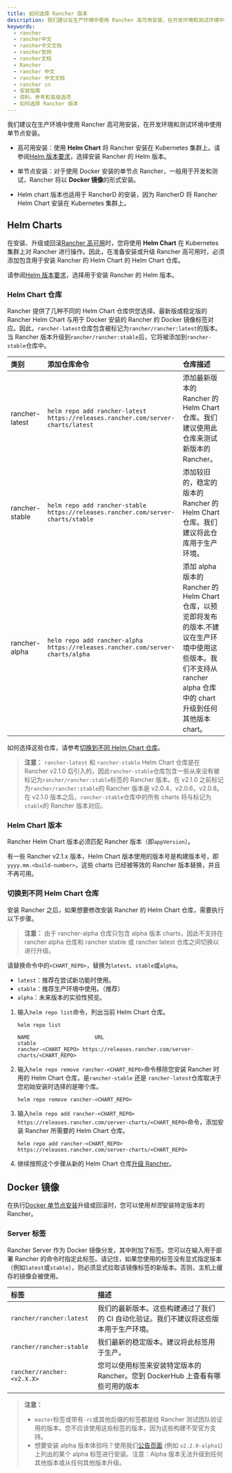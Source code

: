 ```yaml
---
title: 如何选择 Rancher 版本
description: 我们建议在生产环境中使用 Rancher 高可用安装，在开发环境和测试环境中使用单节点安装。高可用安装：使用Helm Chart 将 Rancher 安装在 Kubernetes 集群上。请参阅Helm 版本要求，选择安装 Rancher 的 Helm 版本。单节点安装：对于使用 Docker 安装的单节点 Rancher，一般用于开发和测试，Rancher 将以Docker 镜像的形式安装。
keywords:
  - rancher
  - rancher中文
  - rancher中文文档
  - rancher官网
  - rancher文档
  - Rancher
  - rancher 中文
  - rancher 中文文档
  - rancher cn
  - 安装指南
  - 资料、参考和高级选项
  - 如何选择 Rancher 版本
---
```


我们建议在生产环境中使用 Rancher 高可用安装，在开发环境和测试环境中使用单节点安装。

- 高可用安装：使用 **Helm Chart** 将 Rancher 安装在 Kubernetes 集群上。请参阅[Helm 版本要求](/docs/rancher2/installation_new/resources/helm-version/_index)，选择安装 Rancher 的 Helm 版本。

- 单节点安装：对于使用 Docker 安装的单节点 Rancher，一般用于开发和测试，Rancher 将以 **Docker 镜像**的形式安装。

- Helm chart 版本也适用于 RancherD 的安装，因为 RancherD 将 Rancher Helm Chart 安装在 Kubernetes 集群上。

## Helm Charts

在安装、升级或回滚[Rancher 高可用](/docs/rancher2/installation_new/install-rancher-on-k8s/_index)时，您将使用 **Helm Chart** 在 Kubernetes 集群上对 Rancher 进行操作。因此，在准备安装或升级 Rancher 高可用时，必须添加包含用于安装 Rancher 的 Helm Chart 的 Helm Chart 仓库。

请参阅[Helm 版本要求](/docs/rancher2/installation_new/resources/helm-version/_index)，选择用于安装 Rancher 的 Helm 版本。

### Helm Chart 仓库

Rancher 提供了几种不同的 Helm Chart 仓库供您选择。最新版或稳定版的 Rancher Helm Chart 与用于 Docker 安装的 Rancher 的 Docker 镜像标签对应。因此，`rancher-latest`仓库包含被标记为`rancher/rancher:latest`的版本。当 Rancher 版本升级到`rancher/rancher:stable`后，它将被添加到`rancher-stable`仓库中。

| 类别           | 添加仓库命令                                                                     | 仓库描述                                                                                                                                                                |
| :------------- | :------------------------------------------------------------------------------- | :---------------------------------------------------------------------------------------------------------------------------------------------------------------------- |
| rancher-latest | `helm repo add rancher-latest https://releases.rancher.com/server-charts/latest` | 添加最新版本的 Rancher 的 Helm Chart 仓库。我们建议使用此仓库来测试新版本的 Rancher。                                                                                   |
| rancher-stable | `helm repo add rancher-stable https://releases.rancher.com/server-charts/stable` | 添加较旧的，稳定的版本的 Rancher 的 Helm Chart 仓库。我们建议将此仓库用于生产环境。                                                                                     |
| rancher-alpha  | `helm repo add rancher-alpha https://releases.rancher.com/server-charts/alpha`   | 添加 alpha 版本的 Rancher 的 Helm Chart 仓库，以预览即将发布的版本.不建议在生产环境中使用这些版本。我们不支持从 rancher alpha 仓库中的 chart 升级到任何其他版本 chart。 |

如何选择这些仓库，请参考[切换到不同 Helm Chart 仓库](#切换到不同-helm-chart-仓库)。

> **注意：** `rancher-latest` 和 `rancher-stable` Helm Chart 仓库是在 Rancher v2.1.0 后引入的，因此`rancher-stable`仓库包含一些从来没有被标记为`rancher/rancher:stable`标签的 Rancher 版本。在 v2.1.0 之前标记为`rancher/rancher:stable`的 Rancher 版本是 v2.0.4，v2.0.6，v2.0.8。在 v2.1.0 版本之后，`rancher-stable`仓库中的所有 charts 将与标记为`stable`的 Rancher 版本对应。

### Helm Chart 版本

Rancher Helm Chart 版本必须匹配 Rancher 版本（即`appVersion`）。

有一些 Rancher v2.1.x 版本，Helm Chart 版本使用的版本号是构建版本号，即`yyyy.mm.<build-number>`，这些 charts 已经被等效的 Rancher 版本替换，并且不再可用。

### 切换到不同 Helm Chart 仓库

安装 Rancher 之后，如果想要修改安装 Rancher 的 Helm Chart 仓库，需要执行以下步骤。

> **注意：** 由于 rancher-alpha 仓库只包含 alpha 版本 charts，因此不支持在 rancher alpha 仓库和 rancher stable 或 rancher latest 仓库之间切换以进行升级。

请替换命令中的`<CHART_REPO>`，替换为`latest`、`stable`或`alpha`。

- `latest`：推荐在尝试新功能时使用。
- `stable`：推荐生产环境中使用。（推荐）
- `alpha`：未来版本的实验性预览。

1. 输入`helm repo list`命令，列出当前 Helm Chart 仓库。

   ```plain
   helm repo list

   NAME          	        URL
   stable
   rancher-<CHART_REPO>	https://releases.rancher.com/server-charts/<CHART_REPO>
   ```

2. 输入`helm repo remove rancher-<CHART_REPO>`命令移除您安装 Rancher 时用的 Helm Chart 仓库，是`rancher-stable` 还是 `rancher-latest`仓库取决于您初始安装时选择的是哪个库。

   ```plain
   helm repo remove rancher-<CHART_REPO>
   ```

3. 输入`helm repo add rancher-<CHART_REPO> https://releases.rancher.com/server-charts/<CHART_REPO>`命令，添加安装 Rancher 所需要的 Helm Chart 仓库。

   ```plain
   helm repo add rancher-<CHART_REPO> https://releases.rancher.com/server-charts/<CHART_REPO>
   ```

4. 继续按照这个步骤从新的 Helm Chart 仓库[升级 Rancher](/docs/rancher2/installation_new/install-rancher-on-k8s/upgrades/ha/_index)。

## Docker 镜像

在执行[Docker 单节点安装](/docs/rancher2/installation_new/other-installation-methods/single-node-docker/_index/)升级或回滚时，您可以使用*标签*安装特定版本的 Rancher。

### Server 标签

Rancher Server 作为 Docker 镜像分发，其中附加了标签。您可以在输入用于部署 Rancher 的命令时指定此标签。请记住，如果您使用的标签没有显式指定版本（例如`latest`或`stable`），则必须显式拉取该镜像标签的新版本。否则，主机上缓存的镜像会被使用。

| 标签                       | 描述                                                                                   |
| :------------------------- | :------------------------------------------------------------------------------------- |
| `rancher/rancher:latest`   | 我们的最新版本。这些构建通过了我们的 CI 自动化验证。我们不建议将这些版本用于生产环境。 |
| `rancher/rancher:stable`   | 我们最新的稳定版本。建议将此标签用于生产。                                             |
| `rancher/rancher:<v2.X.X>` | 您可以使用标签来安装特定版本的 Rancher。您到 DockerHub 上查看有哪些可用的版本          |

> **注意：**
>
> - `master`标签或带有`-rc`或其他后缀的标签都是给 Rancher 测试团队验证用的版本。您不应该使用这些标签的版本，因为这些构建不受官方支持。
> - 想要安装 alpha 版本体验吗？使用我们[公告页面](https://forums.rancher.com/c/announcements) (例如 `v2.2.0-alpha1`)上列出的某个 alpha 标签进行安装。注意：Alpha 版本无法升级到任何其他版本或从任何其他版本升级。
